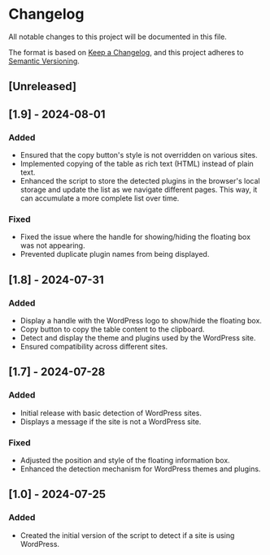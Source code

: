 # Changelog

All notable changes to this project will be documented in this file.

The format is based on [Keep a Changelog](https://keepachangelog.com/en/1.0.0/), and this project adheres to [Semantic Versioning](https://semver.org/spec/v2.0.0.html).

## [Unreleased]

## [1.9] - 2024-08-01
### Added
- Ensured that the copy button's style is not overridden on various sites.
- Implemented copying of the table as rich text (HTML) instead of plain text.
- Enhanced the script to store the detected plugins in the browser's local storage and update the list as we navigate different pages. This way, it can accumulate a more complete list over time.

### Fixed
- Fixed the issue where the handle for showing/hiding the floating box was not appearing.
- Prevented duplicate plugin names from being displayed.

## [1.8] - 2024-07-31
### Added
- Display a handle with the WordPress logo to show/hide the floating box.
- Copy button to copy the table content to the clipboard.
- Detect and display the theme and plugins used by the WordPress site.
- Ensured compatibility across different sites.

## [1.7] - 2024-07-28
### Added
- Initial release with basic detection of WordPress sites.
- Displays a message if the site is not a WordPress site.

### Fixed
- Adjusted the position and style of the floating information box.
- Enhanced the detection mechanism for WordPress themes and plugins.

## [1.0] - 2024-07-25
### Added
- Created the initial version of the script to detect if a site is using WordPress.
